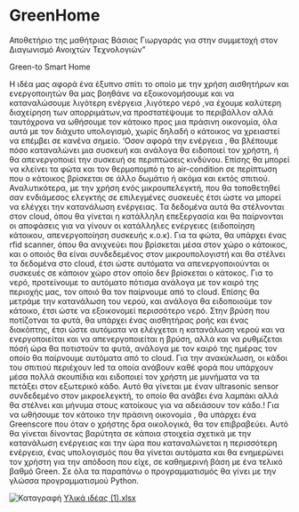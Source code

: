 # GreenHome
Αποθετήριο της μαθήτριας Βάσιας Γιωργαράς για στην συμμετοχή στον Διαγωνισμό  Ανοιχτών Τεχνολογιών”

Green-to Smart Home

Η ιδέα μας αφορά ένα έξυπνο σπίτι το οποίο με την χρήση αισθητήρων και ενεργοποιητών
θα μας βοηθάνε να εξοικονομήσουμε και να καταναλώσουμε λιγότερη ενέργεια ,λιγότερο
νερό ,να έχουμε καλύτερη διαχείρηση των απορριμάτων,να προστατέψουμε το περιβάλλον
αλλά ταυτόχρονα να ωθήσουμε τον κάτοικο προς μια πράσινη οικονομία, όλα αυτά με τον
διάχυτο υπολογισμό, χωρίς δηλαδή ο κάτοικος να χρειαστεί να επέμβει σε κανένα σημείο.
‘Οσον αφορά την ενέργεια , θα βλέπουμε πόσο καταναλώνει μια συσκευή και ανάλογα θα
ειδοποιεί τον χρήστη, ή θα απενεργοποιεί την συσκευή σε περιπτώσεις κινδύνου. Επίσης
θα μπορεί να κλείνει τα φώτα και τον θερμοπομπό η το air-condition σε περίπτωση που ο
κάτοικος βρίσκεται σε άλλο δωμάτιο ή ακόμα και εκτός σπιτιού.
Αναλυτικότερα, με την χρήση ενός μικρουπελεγκτή, που θα τοποθετηθεί σαν ενδιάμεσος
ελεγκτής σε επιλεγμένες συσκευές έτσι ώστε να μπορεί να ελέγχει την κατανάλωση
ενέργειας. Τα δεδομένα αυτά θα στέλνονται στον cloud, όπου θα γίνεται η κατάλληλη
επεξεργασία και θα παίρνονται οι αποφάσεις για να γίνουν οι κατάλληλες ενέργειες
(ειδοποίηση κάτοικου, απενεργοποίηση συσκευής κ.ο.κ). Για τα φώτα, θα υπάρχει ένας rfid
scanner, όπου θα ανιχνεύει που βρίσκεται μέσα στον χώρο ο κάτοικος, και ο οποιός θα
είναι συνδεδεμένος στον μικρουπολογιστή και θα στέλνει τα δεδομένα στο cloud, έτσι ώστε
αυτόματα να απενεργοποιούνται οι συσκευές σε κάποιον χώρο στον οποίο δεν βρίσκεται ο
κάτοκος.
Για το νερό, προτείνουμε το αυτόματο πότισμα ανάλογα με τον καιρό της περιοχής μας, τον
οποιό θα τον παίρνουμε από το cloud. Επίσης θα μετράμε την κατανάλωση του νερού, και
ανάλογα θα ειδοποιούμε τον κάτοικο, έτσι ώστε να εξοικονομεί περισσότερο νερό.
Στην βρύση που ποτίζοτναι τα φυτά, θα υπάρχει ένας αισθητήρας ροής και ένας διακόπτης,
έτσι ώστε αυτόματα να ελέγχεται η κατανάλωση νερού και να ενεργοποιείται και να
απενεργοποιείται η βρύση, αλλά και να ρυθμίζεται πόσή ώρα θα ποτιστούν τα φυτά,
ανάλογα με τον καιρό της ημέρας τον οποίο θα παίρνουμε αυτόματα από το cloud.
Για την ανακύκλωση, οι κάδοι του σπιτιού περιέχουν led τα οποία ανάβουν καθέ φορά που
υπάρχουν μέσα πολλά σκουπίδια και ειδοποιεί τον χρήστη με μυνήματα να τα πετάξει στον
εξωτερικό κάδο.
Αυτό θα γίνεται με έναν ultrasonic sensor συνδεδεμένο στον μικροελεγκτή, το οποίο θα
ανάβει ένα λαμπάκι αλλά θα στέλνει και μήνυμα στους κατοίκους για να αδειάσουν τον
κάδο.!
Για να ωθήσουμε τον κάτοικο την πράσινη οικονομία , θα υπάρχει ένα Greenscore που
όταν ο χρήστης δρα οικολογικά, θα τον επιβραβεύει.
Αυτό θα γίνεται δίνοντας βαρύτητα σε κάποια στοιχεία σχετικά με την κατανάλωση
ενέργειας και την ώρα που καταναλώνεται η περισσότερη ενέργεια, ένας υπολογισμός που
θα γίνεται αυτόματα και θα ενημερώνει τον χρήστη για την απόδοση που είχε, σε
καθημερινή βάση με ένα τελικό βαθμό Green.
Σε όλα τα παραπάνω ο προγραμματισμός θα γίνει με την γλώσσα προγραμματισμού
Python.

![Καταγραφή](https://user-images.githubusercontent.com/115735803/207915981-8100b287-a433-4b65-8519-d39444bbb3bf.PNG)
[Υλικά ιδέας (1).xlsx](https://github.com/VasiaGiorgara/GreenHome/files/10238862/1.xlsx)
